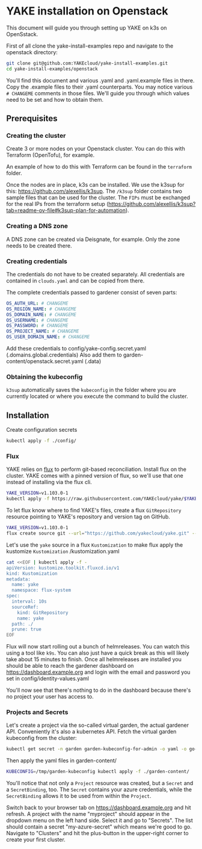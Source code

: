 # YAKE installation on Openstack

This document will guide you through setting up YAKE on k3s on OpenSstack.

First of all clone the yake-install-examples repo and navigate to the openstack directory:

```sh
git clone git@github.com:YAKEcloud/yake-install-examples.git
cd yake-install-examples/openstack
```

You'll find this document and various .yaml and .yaml.example files in there. Copy the .example files to their .yaml counterparts. You may notice various `# CHANGEME` comments in those files. We'll guide you through which values need to be set and how to obtain them.

## Prerequisites

### Creating the cluster

Create 3 or more nodes on your Openstack cluster. You can do this with Terraform (OpenTofu), for example.

An example of how to do this with Terraform can be found in the `terraform` folder.

Once the nodes are in place, k3s can be installed. We use the k3sup for this: https://github.com/alexellis/k3sup. The `/k3sup` folder contains two sample files that can be used for the cluster. The `FIPs` must be exchanged for the real IPs from the terraform setup (https://github.com/alexellis/k3sup?tab=readme-ov-file#k3sup-plan-for-automation).

### Creating a DNS zone

A DNS zone can be created via Deisgnate, for example. Only the zone needs to be created there.

### Creating credentials

The credentials do not have to be created separately. All credentials are contained in `clouds.yaml` and can be copied from there.

The complete credentials passed to gardener consist of seven parts:

```yaml
OS_AUTH_URL: # CHANGEME
OS_REGION_NAME: # CHANGEME
OS_DOMAIN_NAME: # CHANGEME
OS_USERNAME: # CHANGEME
OS_PASSWORD: # CHANGEME
OS_PROJECT_NAME: # CHANGEME
OS_USER_DOMAIN_NAME: # CHANGEME
```

Add these credentials to config/yake-config.secret.yaml (.domains.global.credentials)
Also add them to garden-content/openstack.secret.yaml (.data)

### Obtaining the kubeconfig

`k3sup` automatically saves the `kubeconfig` in the folder where you are currently located or where you execute the command to build the cluster.

## Installation

Create configuration secrets

```sh
kubectl apply -f ./config/
```

### Flux

YAKE relies on [flux](https://github.com/fluxcd/flux2/) to perform git-based reconciliation.
Install flux on the cluster. YAKE comes with a pinned version of flux, so we'll use that one instead of installing via the flux cli.

```sh
YAKE_VERSION=v1.103.0-1
kubectl apply -f https://raw.githubusercontent.com/YAKEcloud/yake/$YAKE_VERSION/flux-system/gotk-components.yaml
```

To let flux know where to find YAKE's files, create a flux `GitRepository` resource pointing to YAKE's repository and version tag on GitHub.

```sh
YAKE_VERSION=v1.103.0-1
flux create source git --url="https://github.com/yakecloud/yake.git" --tag=$YAKE_VERSION yake
```

Let's use the `yake` source in a flux `Kustomization` to make flux apply the kustomize `Kustomization`
/kustomization.yaml

```sh
cat <<EOF | kubectl apply -f -
apiVersion: kustomize.toolkit.fluxcd.io/v1
kind: Kustomization
metadata:
  name: yake
  namespace: flux-system
spec:
  interval: 10s
  sourceRef:
    kind: GitRepository
    name: yake
  path: ./
  prune: true
EOF
```

Flux will now start rolling out a bunch of helmreleases. You can watch this using a tool like `k9s`. You can also just have a quick break as this will likely take about 15 minutes to finish.
Once all helmreleases are installed you should be able to reach the gardener dashboard on https://dashboard.example.org and login with the email and password you set in config/identity-values.yaml

You'll now see that there's nothing to do in the dashboard because there's no project your user has access to.

### Projects and Secrets

Let's create a project via the so-called virtual garden, the actual gardener API. Conveniently it's also a kubernetes API. Fetch the virtual garden kubeconfig from the cluster:

```sh
kubectl get secret -n garden garden-kubeconfig-for-admin -o yaml -o go-template='{{.data.kubeconfig|base64decode}}' > /tmp/garden-kubeconfig
```

Then apply the yaml files in garden-content/

```sh
KUBECONFIG=/tmp/garden-kubeconfig kubectl apply -f ./garden-content/
```

You'll notice that not only a `Project` resource was created, but a `Secret` and a `SecretBinding`, too. The `Secret` contains your azure credentials, while the `SecretBinding` allows it to be used from within the `Project`.

Switch back to your browser tab on https://dashboard.example.org and hit refresh. A project with the name "myproject" should appear in the dropdown menu on the left hand side. Select it and go to "Secrets". The list should contain a secret "my-azure-secret" which means we're good to go. Navigate to "Clusters" and hit the plus-button in the upper-right corner to create your first cluster.
